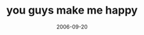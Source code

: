 ---
layout: base.njk
title : 'you guys make me happy' 
view_title : 'you guys make me happy' 
year : '2006' 
date : '2006-09-20' 
img_file : '/drawing/youguysmakemehappy.png' 
html_file : 'youguysmakemehappy' 
next_html : 'ineeddirection.html' 
year_order : '257' 
permalink : "title/{{html_file}}.html"
---